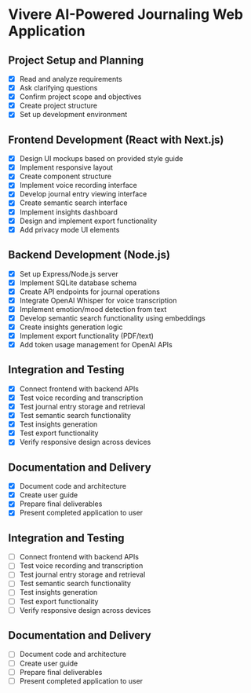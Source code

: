 # Vivere AI-Powered Journaling Web Application

## Project Setup and Planning
- [x] Read and analyze requirements
- [x] Ask clarifying questions
- [x] Confirm project scope and objectives
- [x] Create project structure
- [x] Set up development environment

## Frontend Development (React with Next.js)
- [x] Design UI mockups based on provided style guide
- [x] Implement responsive layout
- [x] Create component structure
- [x] Implement voice recording interface
- [x] Develop journal entry viewing interface
- [x] Create semantic search interface
- [x] Implement insights dashboard
- [x] Design and implement export functionality
- [x] Add privacy mode UI elements

## Backend Development (Node.js)
- [x] Set up Express/Node.js server
- [x] Implement SQLite database schema
- [x] Create API endpoints for journal operations
- [x] Integrate OpenAI Whisper for voice transcription
- [x] Implement emotion/mood detection from text
- [x] Develop semantic search functionality using embeddings
- [x] Create insights generation logic
- [x] Implement export functionality (PDF/text)
- [x] Add token usage management for OpenAI APIs

## Integration and Testing
- [x] Connect frontend with backend APIs
- [x] Test voice recording and transcription
- [x] Test journal entry storage and retrieval
- [x] Test semantic search functionality
- [x] Test insights generation
- [x] Test export functionality
- [x] Verify responsive design across devices

## Documentation and Delivery
- [x] Document code and architecture
- [x] Create user guide
- [x] Prepare final deliverables
- [x] Present completed application to user

## Integration and Testing
- [ ] Connect frontend with backend APIs
- [ ] Test voice recording and transcription
- [ ] Test journal entry storage and retrieval
- [ ] Test semantic search functionality
- [ ] Test insights generation
- [ ] Test export functionality
- [ ] Verify responsive design across devices

## Documentation and Delivery
- [ ] Document code and architecture
- [ ] Create user guide
- [ ] Prepare final deliverables
- [ ] Present completed application to user
